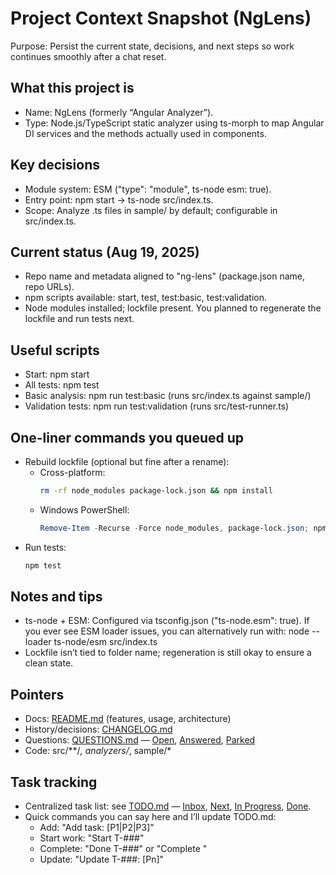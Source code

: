 ﻿# Project Context Snapshot (NgLens)

Purpose: Persist the current state, decisions, and next steps so work continues smoothly after a chat reset.

## What this project is
- Name: NgLens (formerly “Angular Analyzer”).
- Type: Node.js/TypeScript static analyzer using ts-morph to map Angular DI services and the methods actually used in components.

## Key decisions
- Module system: ESM ("type": "module", ts-node esm: true).
- Entry point: npm start -> ts-node src/index.ts.
- Scope: Analyze .ts files in sample/ by default; configurable in src/index.ts.

## Current status (Aug 19, 2025)
- Repo name and metadata aligned to "ng-lens" (package.json name, repo URLs).
- npm scripts available: start, test, test:basic, test:validation.
- Node modules installed; lockfile present. You planned to regenerate the lockfile and run tests next.

## Useful scripts
- Start: npm start
- All tests: npm test
- Basic analysis: npm run test:basic  (runs src/index.ts against sample/)
- Validation tests: npm run test:validation (runs src/test-runner.ts)

## One-liner commands you queued up
- Rebuild lockfile (optional but fine after a rename):
  - Cross-platform:
    ```bash
    rm -rf node_modules package-lock.json && npm install
    ```
  - Windows PowerShell:
    ```powershell
    Remove-Item -Recurse -Force node_modules, package-lock.json; npm install
    ```
- Run tests:
  ```bash
  npm test
  ```

## Notes and tips
- ts-node + ESM: Configured via tsconfig.json ("ts-node.esm": true). If you ever see ESM loader issues, you can alternatively run with: node --loader ts-node/esm src/index.ts
- Lockfile isn’t tied to folder name; regeneration is still okay to ensure a clean state.

## Pointers
- Docs: [README.md](./README.md) (features, usage, architecture)
- History/decisions: [CHANGELOG.md](./CHANGELOG.md)
- Questions: [QUESTIONS.md](./QUESTIONS.md) — [Open](./QUESTIONS.md#open), [Answered](./QUESTIONS.md#answered), [Parked](./QUESTIONS.md#parked)
- Code: src/**/*, analyzers/*, sample/*

## Task tracking
- Centralized task list: see [TODO.md](./TODO.md) — [Inbox](./TODO.md#inbox), [Next](./TODO.md#next), [In Progress](./TODO.md#in-progress), [Done](./TODO.md#done).
- Quick commands you can say here and I’ll update TODO.md:
  - Add: "Add task: <description> [P1|P2|P3]"
  - Start work: "Start T-###"
  - Complete: "Done T-###" or "Complete <description>"
  - Update: "Update T-###: <new text> [Pn]"
